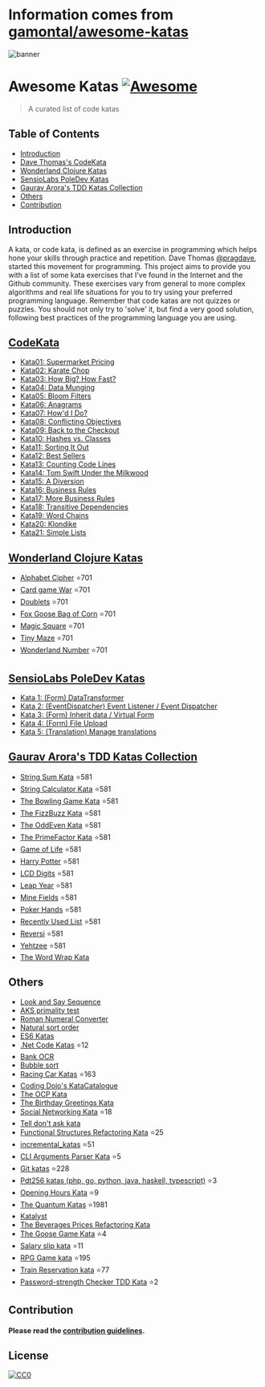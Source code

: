 # Information comes from [gamontal/awesome-katas](https://github.com/gamontal/awesome-katas)
![banner](https://github.com/gmontalvoriv/katas/blob/master/images/kata_guruma.png)

# Awesome Katas [![Awesome](https://cdn.rawgit.com/sindresorhus/awesome/d7305f38d29fed78fa85652e3a63e154dd8e8829/media/badge.svg)](https://github.com/sindresorhus/awesome)
> A curated list of code katas

## Table of Contents

- [Introduction](#introduction)
- [Dave Thomas's CodeKata](#codekata)
- [Wonderland Clojure Katas](#wonderland-clojure-katas)
- [SensioLabs PoleDev Katas](#sensiolabs-poledev-katas)
- [Gaurav Arora's TDD Katas Collection](#gaurav-aroras-tdd-katas-collection)
- [Others](#others)
- [Contribution](#contribution)

## Introduction
A kata, or code kata, is defined as an exercise in programming which helps hone your skills through practice and repetition. Dave Thomas [@pragdave](https://twitter.com/pragdave), started this movement for programming. This project aims to provide you with a list of some kata exercises that I've found in the Internet and the Github community. These exercises vary from general to more complex algorithms and real life situations for you to try using your preferred programming language. Remember that code katas are not quizzes or puzzles. You should not only try to 'solve' it, but find a very good solution, following best practices of the programming language you are using.

## [CodeKata](http://codekata.com/)
  - [Kata01: Supermarket Pricing](http://codekata.com/kata/kata01-supermarket-pricing/)
  - [Kata02: Karate Chop](http://codekata.com/kata/kata02-karate-chop/)
  - [Kata03: How Big? How Fast?](http://codekata.com/kata/kata03-how-big-how-fast/)
  - [Kata04: Data Munging](http://codekata.com/kata/kata04-data-munging/)
  - [Kata05: Bloom Filters](http://codekata.com/kata/kata05-bloom-filters/)
  - [Kata06: Anagrams](http://codekata.com/kata/kata06-anagrams/)
  - [Kata07: How'd I Do?](http://codekata.com/kata/kata07-howd-i-do/)
  - [Kata08: Conflicting Objectives](http://codekata.com/kata/kata08-conflicting-objectives/)
  - [Kata09: Back to the Checkout](http://codekata.com/kata/kata09-back-to-the-checkout/)
  - [Kata10: Hashes vs. Classes](http://codekata.com/kata/kata10-hashes-vs-classes/)
  - [Kata11: Sorting It Out](http://codekata.com/kata/kata11-sorting-it-out/)
  - [Kata12: Best Sellers](http://codekata.com/kata/kata12-best-sellers/)
  - [Kata13: Counting Code Lines](http://codekata.com/kata/kata13-counting-code-lines/)
  - [Kata14: Tom Swift Under the Milkwood](http://codekata.com/kata/kata14-tom-swift-under-the-milkwood/)
  - [Kata15: A Diversion](http://codekata.com/kata/kata15-a-diversion/)
  - [Kata16: Business Rules](http://codekata.com/kata/kata16-business-rules/)
  - [Kata17: More Business Rules](http://codekata.com/kata/kata17-more-business-rules/)
  - [Kata18: Transitive Dependencies](http://codekata.com/kata/kata18-transitive-dependencies/)
  - [Kata19: Word Chains](http://codekata.com/kata/kata19-word-chains/)
  - [Kata20: Klondike](http://codekata.com/kata/kata20-klondike/)
  - [Kata21: Simple Lists](http://codekata.com/kata/kata21-simple-lists/)

## [Wonderland Clojure Katas](https://github.com/gigasquid/wonderland-clojure-katas)
  - [Alphabet Cipher](https://github.com/gigasquid/wonderland-clojure-katas/tree/master/alphabet-cipher) :star:701
  - [Card game War](https://github.com/gigasquid/wonderland-clojure-katas/tree/master/card-game-war) :star:701
  - [Doublets](https://github.com/gigasquid/wonderland-clojure-katas/tree/master/doublets) :star:701
  - [Fox Goose Bag of Corn](https://github.com/gigasquid/wonderland-clojure-katas/tree/master/fox-goose-bag-of-corn) :star:701
  - [Magic Square](https://github.com/gigasquid/wonderland-clojure-katas/tree/master/magic-square) :star:701
  - [Tiny Maze](https://github.com/gigasquid/wonderland-clojure-katas/tree/master/tiny-maze) :star:701
  - [Wonderland Number](https://github.com/gigasquid/wonderland-clojure-katas/tree/master/wonderland-number) :star:701

## [SensioLabs PoleDev Katas](https://github.com/devdrops/Katas)
  - [Kata 1: (Form) DataTransformer](https://github.com/devdrops/Katas/tree/kata-data-transformers)
  - [Kata 2: (EventDispatcher) Event Listener / Event Dispatcher](https://github.com/devdrops/Katas/tree/kata-event-listener)
  - [Kata 3: (Form) Inherit data / Virtual Form](https://github.com/devdrops/Katas/tree/kata-inherit-data)
  - [Kata 4: (Form) File Upload](https://github.com/devdrops/Katas/tree/kata-upload-file)
  - [Kata 5: (Translation) Manage translations](https://github.com/devdrops/Katas/tree/kata-translation)

## [Gaurav Arora's TDD Katas Collection](https://github.com/garora/TDD-Katas)
  - [String Sum Kata](https://github.com/garora/TDD-Katas#string-sum-kata) :star:581
  - [String Calculator Kata](https://github.com/garora/TDD-Katas#string-calculator-kata-via-roy-osherove) :star:581
  - [The Bowling Game Kata](https://github.com/garora/TDD-Katas#the-bowling-game-kata-via-uncle-bob) :star:581
  - [The FizzBuzz Kata](https://github.com/garora/TDD-Katas#the-fizzbuzz-kata) :star:581
  - [The OddEven Kata](https://github.com/garora/TDD-Katas#the-oddeven-kata) :star:581
  - [The PrimeFactor Kata](https://github.com/garora/TDD-Katas#the-primefactor-kata-via-uncle-bob) :star:581
  - [Game of Life](https://github.com/garora/TDD-Katas#game-of-life-) :star:581
  - [Harry Potter](https://github.com/garora/TDD-Katas#harry-potter-) :star:581
  - [LCD Digits](https://github.com/garora/TDD-Katas#lcd-digits-) :star:581
  - [Leap Year](https://github.com/garora/TDD-Katas#leap-year-) :star:581
  - [Mine Fields](https://github.com/garora/TDD-Katas#mine-fields-) :star:581
  - [Poker Hands](https://github.com/garora/TDD-Katas#poker-hands) :star:581
  - [Recently Used List](https://github.com/garora/TDD-Katas#recently-used-list-) :star:581
  - [Reversi](https://github.com/garora/TDD-Katas#reversi-) :star:581
  - [Yehtzee](https://github.com/garora/TDD-Katas#yehtzee-) :star:581
  - [The Word Wrap Kata](http://codingdojo.org/cgi-bin/wiki.pl?KataWordWrap)

## Others
  - [Look and Say Sequence](https://en.wikipedia.org/wiki/Look-and-say_sequence)
  - [AKS primality test](https://en.wikipedia.org/wiki/AKS_primality_test)
  - [Roman Numeral Converter](https://en.wikipedia.org/wiki/Roman_numerals)
  - [Natural sort order](https://en.wikipedia.org/wiki/Natural_sort_order)
  - [ES6 Katas](http://es6katas.org/)
  - [.Net Code Katas](https://github.com/AlanBarber/CodeKatas) :star:12
  - [Bank OCR](http://code.joejag.com/coding-dojo/bank-ocr/)
  - [Bubble sort](https://en.wikipedia.org/wiki/Bubble_sort)
  - [Racing Car Katas](https://github.com/emilybache/Racing-Car-Katas) :star:163
  - [Coding Dojo's KataCatalogue](http://codingdojo.org/cgi-bin/index.pl?KataCatalogue)
  - [The OCP Kata](http://matteo.vaccari.name/blog/archives/293)
  - [The Birthday Greetings Kata](http://matteo.vaccari.name/blog/archives/154)
  - [Social Networking Kata](https://github.com/sandromancuso/social_networking_kata) :star:18
  - [Tell don't ask kata](https://github.com/gabrieletondi/tell-dont-ask-kata)  
  - [Functional Structures Refactoring Kata](https://github.com/matteobaglini/functional-structures-refactoring-kata) :star:25
  - [incremental_katas](https://github.com/Gianfrancoalongi/incremental_katas) :star:51
  - [CLI Arguments Parser Kata](https://github.com/ivoputzer/cli-args-parser-kata) :star:5
  - [Git katas](https://github.com/praqma-training/gitkatas) :star:228
  - [Pdt256 katas (php, go, python, java, haskell, typescript)](https://github.com/pdt256/kata) :star:3
  - [Opening Hours Kata](https://github.com/christian-fei/opening-hours-kata) :star:9
  - [The Quantum Katas](https://github.com/Microsoft/QuantumKatas) :star:1981
  - [Katalyst](https://katalyst.codurance.com/)
  - [The Beverages Prices Refactoring Kata](https://github.com/trikitrok/beverages_pricing_refactoring_kata)
  - [The Goose Game Kata](https://github.com/xpeppers/goose-game-kata) :star:4
  - [Salary slip kata](https://github.com/sandromancuso/salaryslipkata) :star:11
  - [RPG Game kata](https://github.com/ardalis/kata-catalog/blob/master/katas/RPG%20Combat.md) :star:195
  - [Train Reservation kata](https://github.com/emilybache/KataTrainReservation) :star:77
  - [Password-strength Checker TDD Kata](https://github.com/xpepper/PasswordStrengthChecker) :star:2
  
## Contribution
  
#### Please read the [contribution guidelines](https://github.com/gmontalvoriv/katas/blob/master/CONTRIBUTING.md).

## License

[![CC0](https://i.creativecommons.org/p/zero/1.0/88x31.png)](https://creativecommons.org/publicdomain/zero/1.0/)

